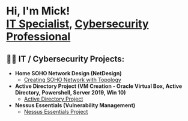<h1>Hi, I'm Mick! <br/><a href="https://i.imgur.com/isNzE0k.png">IT Specialist</a>, <a href="https://www.linkedin.com/in/mickashtonit/">Cybersecurity Professional</a>
<h2>👨‍💻 IT / Cybersecurity Projects:</h2>

- <b>Home SOHO Network Design (NetDesign)</b>
  - [Creating SOHO Network with Topology](https://github.com/Mashton05/SOHO-NETWORK)
- <b>Active Directory Project (VM Creation - Oracle Virtual Box, Active Directory, Powershell, Server 2019, Win 10)</b>
  - [Active Directory Project](https://github.com/Mashton05/ActiveDirectoryLab)
- <b>Nessus Essentials (Vulnerability Management)</b>
  - [Nessus Essentials Project](https://github.com/Mashton05/Nessus-Vulnerability-Management)



<!--
